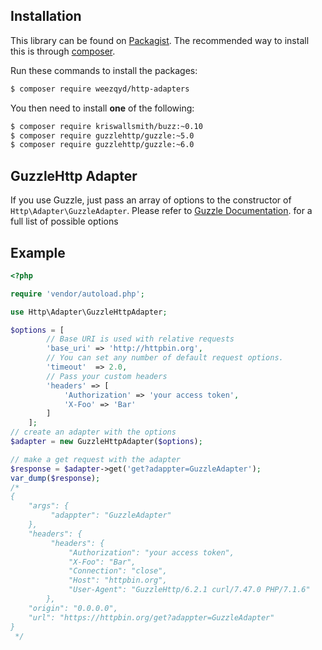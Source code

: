 Installation
------------

This library can be found on [Packagist](https://packagist.org/packages/weezqyd/http-adapters).
The recommended way to install this is through [composer](http://getcomposer.org).

Run these commands to install the packages:

```bash
$ composer require weezqyd/http-adapters
```

You then need to install **one** of the following:
```bash
$ composer require kriswallsmith/buzz:~0.10
$ composer require guzzlehttp/guzzle:~5.0
$ composer require guzzlehttp/guzzle:~6.0
```

GuzzleHttp Adapter
------------------

If you use Guzzle, just pass an array of options to the constructor of `Http\Adapter\GuzzleAdapter`.
Please refer to [Guzzle Documentation](http://docs.guzzlephp.org/en/stable/request-options.html). for a full list of possible options

Example
-------

```php
<?php

require 'vendor/autoload.php';

use Http\Adapter\GuzzleHttpAdapter;

$options = [
	    // Base URI is used with relative requests
	    'base_uri' => 'http://httpbin.org',
	    // You can set any number of default request options.
	    'timeout'  => 2.0,
	    // Pass your custom headers
	    'headers' => [
	    	'Authorization' => 'your access token',
	    	'X-Foo' => 'Bar'
	    ]
	];
// create an adapter with the options
$adapter = new GuzzleHttpAdapter($options);

// make a get request with the adapter
$response = $adapter->get('get?adappter=GuzzleAdapter');
var_dump($response);
/*
{
	"args": {
		 "adappter": "GuzzleAdapter"
	}, 
	"headers": {
		 "headers": {
			 "Authorization": "your access token",
			 "X-Foo": "Bar",
			 "Connection": "close", 
			 "Host": "httpbin.org", 
			 "User-Agent": "GuzzleHttp/6.2.1 curl/7.47.0 PHP/7.1.6"
		}, 
	"origin": "0.0.0.0", 
	"url": "https://httpbin.org/get?adappter=GuzzleAdapter"
}
 */
```